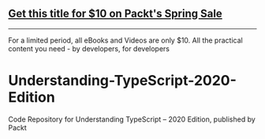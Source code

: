 


## [Get this title for $10 on Packt's Spring Sale](https://www.packt.com/V12979?utm_source=github&utm_medium=packt-github-repo&utm_campaign=spring_10_dollar_2022)
-----
For a limited period, all eBooks and Videos are only $10. All the practical content you need \- by developers, for developers

# Understanding-TypeScript-2020-Edition
Code Repository for Understanding TypeScript – 2020 Edition, published by Packt
